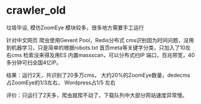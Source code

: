 # crawler_old
垃圾毕设, 模仿ZoomEye
模块较多，很多地方需要手工运行

针对中文网页
爬虫使用Gevent Pool，Redis分布式
cms识别因为时间问题，没用到机器学习，只是简单的根据robots.txt 首页meta等关键字分类，只加入了10左右cms
检索没来得及用ES
内置massscan，可以分布式扫IP 端口，百兆带宽，40多分钟可扫全国4亿IP。

结果：运行2天，共识别了20多万cms， 大约20%的ZoomEye数量，dedecms占ZoomEye的1/3左右， Wordpress占1/5 左右

评价：只运行了2天多，爬虫就爬不动了，下载队列中大部分网站速度异常慢。 
